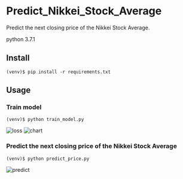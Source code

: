 # Predict_Nikkei_Stock_Average
Predict the next closing price of the Nikkei Stock Average.

python 3.7.1

## Install
```
(venv)$ pip install -r requirements.txt
```


## Usage  
### Train model
```
(venv)$ python train_model.py
```
![loss](https://user-images.githubusercontent.com/45719980/61658138-a9633580-acff-11e9-8c92-de0b0b73c761.png)
![chart](https://user-images.githubusercontent.com/45719980/61658161-b97b1500-acff-11e9-8341-e52e0fcdeb21.png)

### Predict the next closing price of the Nikkei Stock Average
```
(venv)$ python predict_price.py
```
![predict](https://user-images.githubusercontent.com/45719980/61657918-217d2b80-acff-11e9-83e4-667e35708746.png)
